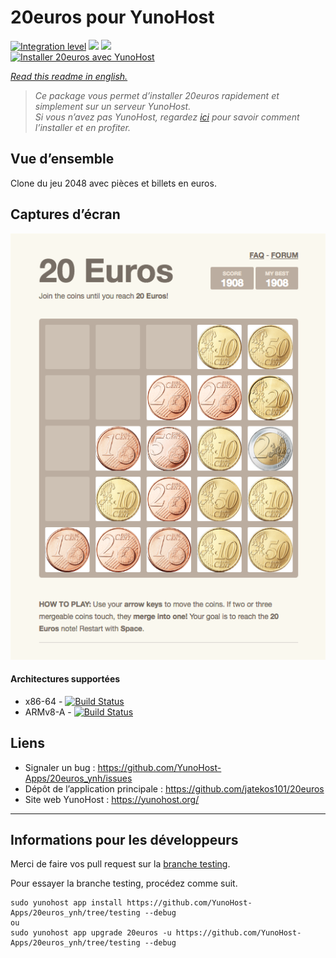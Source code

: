# 20euros pour YunoHost

[![Integration level](https://dash.yunohost.org/integration/20euros.svg)](https://dash.yunohost.org/appci/app/20euros) ![](https://ci-apps.yunohost.org/ci/badges/20euros.status.svg) ![](https://ci-apps.yunohost.org/ci/badges/20euros.maintain.svg)  
[![Installer 20euros avec YunoHost](https://install-app.yunohost.org/install-with-yunohost.png)](https://install-app.yunohost.org/?app=20euros)

*[Read this readme in english.](./README.md)* 

> *Ce package vous permet d’installer 20euros rapidement et simplement sur un serveur YunoHost.  
Si vous n’avez pas YunoHost, regardez [ici](https://yunohost.org/#/install) pour savoir comment l’installer et en profiter.*

## Vue d’ensemble

Clone du jeu 2048 avec pièces et billets en euros.

## Captures d’écran

![](Screenshot-20euros.jpg)

#### Architectures supportées

* x86-64 - [![Build Status](https://ci-apps.yunohost.org/ci/logs/20euros%20%28Apps%29.svg)](https://ci-apps.yunohost.org/ci/apps/20euros/)
* ARMv8-A - [![Build Status](https://ci-apps-arm.yunohost.org/ci/logs/20euros%20%28Apps%29.svg)](https://ci-apps-arm.yunohost.org/ci/apps/20euros/)

## Liens

 * Signaler un bug : https://github.com/YunoHost-Apps/20euros_ynh/issues
 * Dépôt de l’application principale : https://github.com/jatekos101/20euros
 * Site web YunoHost : https://yunohost.org/

---

Informations pour les développeurs
----------------

Merci de faire vos pull request sur la [branche testing](https://github.com/YunoHost-Apps/20euros_ynh/tree/testing).

Pour essayer la branche testing, procédez comme suit.
```
sudo yunohost app install https://github.com/YunoHost-Apps/20euros_ynh/tree/testing --debug
ou
sudo yunohost app upgrade 20euros -u https://github.com/YunoHost-Apps/20euros_ynh/tree/testing --debug
```

